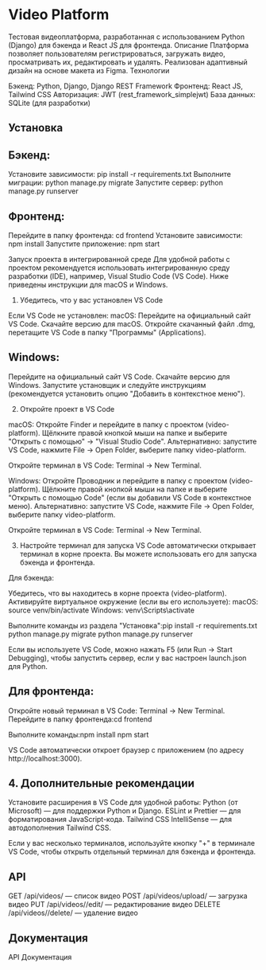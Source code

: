 # Video Platform
Тестовая видеоплатформа, разработанная с использованием Python (Django) для бэкенда и React JS для фронтенда.
Описание
Платформа позволяет пользователям регистрироваться, загружать видео, просматривать их, редактировать и удалять. Реализован адаптивный дизайн на основе макета из Figma.
Технологии

Бэкенд: Python, Django, Django REST Framework
Фронтенд: React JS, Tailwind CSS
Авторизация: JWT (rest_framework_simplejwt)
База данных: SQLite (для разработки)

## Установка

## Бэкенд:

Установите зависимости: pip install -r requirements.txt
Выполните миграции: python manage.py migrate
Запустите сервер: python manage.py runserver


## Фронтенд:

Перейдите в папку фронтенда: cd frontend
Установите зависимости: npm install
Запустите приложение: npm start



Запуск проекта в интегрированной среде
Для удобной работы с проектом рекомендуется использовать интегрированную среду разработки (IDE), например, Visual Studio Code (VS Code). Ниже приведены инструкции для macOS и Windows.
1. Убедитесь, что у вас установлен VS Code

Если VS Code не установлен:
macOS:
Перейдите на официальный сайт VS Code.
Скачайте версию для macOS.
Откройте скачанный файл .dmg, перетащите VS Code в папку "Программы" (Applications).


## Windows:
Перейдите на официальный сайт VS Code.
Скачайте версию для Windows.
Запустите установщик и следуйте инструкциям (рекомендуется установить опцию "Добавить в контекстное меню").





2. Откройте проект в VS Code

macOS:
Откройте Finder и перейдите в папку с проектом (video-platform).
Щёлкните правой кнопкой мыши на папке и выберите "Открыть с помощью" → "Visual Studio Code".
Альтернативно: запустите VS Code, нажмите File → Open Folder, выберите папку video-platform.


Откройте терминал в VS Code: Terminal → New Terminal.


Windows:
Откройте Проводник и перейдите в папку с проектом (video-platform).
Щёлкните правой кнопкой мыши на папке и выберите "Открыть с помощью Code" (если вы добавили VS Code в контекстное меню).
Альтернативно: запустите VS Code, нажмите File → Open Folder, выберите папку video-platform.


Откройте терминал в VS Code: Terminal → New Terminal.



3. Настройте терминал для запуска
VS Code автоматически открывает терминал в корне проекта. Вы можете использовать его для запуска бэкенда и фронтенда.

Для бэкенда:

Убедитесь, что вы находитесь в корне проекта (video-platform).
Активируйте виртуальное окружение (если вы его используете):
macOS: source venv/bin/activate
Windows: venv\Scripts\activate


Выполните команды из раздела "Установка":pip install -r requirements.txt
python manage.py migrate
python manage.py runserver


Если вы используете VS Code, можно нажать F5 (или Run → Start Debugging), чтобы запустить сервер, если у вас настроен launch.json для Python.




## Для фронтенда:

Откройте новый терминал в VS Code: Terminal → New Terminal.
Перейдите в папку фронтенда:cd frontend


Выполните команды:npm install
npm start


VS Code автоматически откроет браузер с приложением (по адресу http://localhost:3000).





## 4. Дополнительные рекомендации

Установите расширения в VS Code для удобной работы:
Python (от Microsoft) — для поддержки Python и Django.
ESLint и Prettier — для форматирования JavaScript-кода.
Tailwind CSS IntelliSense — для автодополнения Tailwind CSS.


Если у вас несколько терминалов, используйте кнопку "+" в терминале VS Code, чтобы открыть отдельный терминал для бэкенда и фронтенда.

## API

GET /api/videos/ — список видео
POST /api/videos/upload/ — загрузка видео
PUT /api/videos/<id>/edit/ — редактирование видео
DELETE /api/videos/<id>/delete/ — удаление видео

## Документация

API Документация
